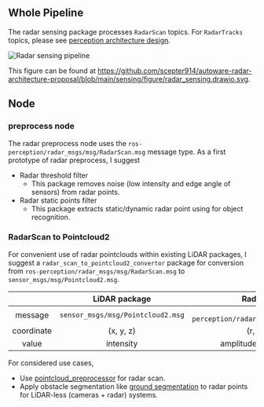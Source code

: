 ## Whole Pipeline

The radar sensing package processes `RadarScan` topics.
For `RadarTracks` topics, please see [perception architecture design](https://github.com/scepter914/autoware-radar-architecture-proposal/blob/main/perception/radar_perception_design.md).

![Radar sensing pipeline](https://raw.githubusercontent.com/scepter914/autoware-radar-architecture-proposal/main/sensing/figure/radar_sensing.drawio.svg)

This figure can be found at <https://github.com/scepter914/autoware-radar-architecture-proposal/blob/main/sensing/figure/radar_sensing.drawio.svg>.

## Node

### preprocess node

The radar preprocess node uses the `ros-perception/radar_msgs/msg/RadarScan.msg`  message type.
As a first prototype of radar preprocess, I suggest

- Radar threshold filter
  - This package removes noise (low intensity and edge angle of sensors) from radar points.
- Radar static points filter
  - This package extracts static/dynamic radar point using for object recognition.

### RadarScan to Pointcloud2

For convenient use of radar pointclouds within existing LiDAR packages, I suggest a `radar_scan_to_pointcloud2_convertor` package for conversion from `ros-perception/radar_msgs/msg/RadarScan.msg` to `sensor_msgs/msg/Pointcloud2.msg`.

|            |           LiDAR package           |                 Radar package                 |
| :--------: | :-------------------------------: | :-------------------------------------------: |
|  message   | `sensor_msgs/msg/Pointcloud2.msg` | `ros-perception/radar_msgs/msg/RadarScan.msg` |
| coordinate |             (x, y, z)             |                (r, theta, phi)                |
|   value    |             intensity             |          amplitude, doppler velocity          |

For considered use cases,

- Use [pointcloud_preprocessor](https://github.com/autowarefoundation/autoware.universe/tree/main/sensing/pointcloud_preprocessor) for radar scan.
- Apply obstacle segmentation like [ground segmentation](https://github.com/autowarefoundation/autoware.universe/tree/main/perception/ground_segmentation) to radar points for LiDAR-less (cameras + radar) systems.

